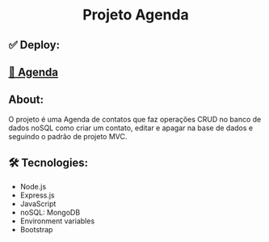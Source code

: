 <h1 align="center">Projeto Agenda</h1>

##  ✅ Deploy:
<h2><a href="http://34.95.207.34/">🚀 Agenda</a></h2>

## About:
<p>O projeto é uma Agenda de contatos que faz operações CRUD no banco de dados noSQL como criar
um contato, editar e apagar na base de dados e seguindo o padrão de projeto MVC.</p>

## 🛠 Tecnologies:
 <ul>
    <li>Node.js</li>
    <li>Express.js</li>
    <li>JavaScript</li>
    <li>noSQL: MongoDB</li>
    <li>Environment variables</li>
    <li>Bootstrap</li>
 </ul>
